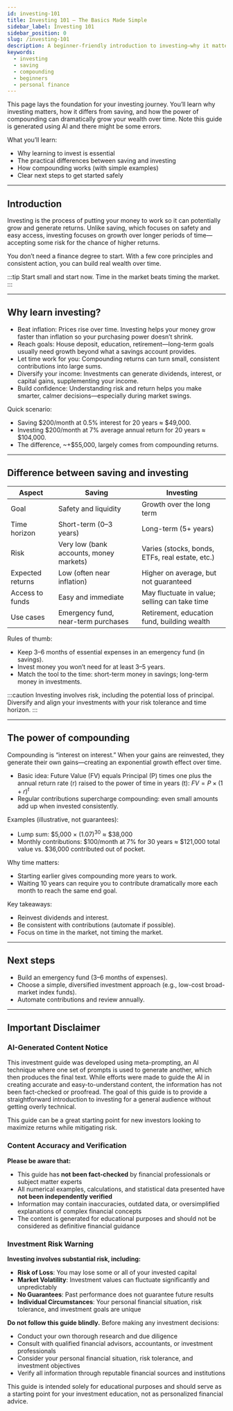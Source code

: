 ```yaml
---
id: investing-101
title: Investing 101 – The Basics Made Simple
sidebar_label: Investing 101
sidebar_position: 0
slug: /investing-101
description: A beginner-friendly introduction to investing—why it matters, how it differs from saving, and how compounding grows your money over time.
keywords:
  - investing
  - saving
  - compounding
  - beginners
  - personal finance
---
```


This page lays the foundation for your investing journey. You’ll learn why investing matters, how it differs from saving, and how the power of compounding can dramatically grow your wealth over time. Note this guide is generated using AI and there might be some errors.

What you’ll learn:
- Why learning to invest is essential
- The practical differences between saving and investing
- How compounding works (with simple examples)
- Clear next steps to get started safely

---

## Introduction

Investing is the process of putting your money to work so it can potentially grow and generate returns. Unlike saving, which focuses on safety and easy access, investing focuses on growth over longer periods of time—accepting some risk for the chance of higher returns.

You don’t need a finance degree to start. With a few core principles and consistent action, you can build real wealth over time.

:::tip
Start small and start now. Time in the market beats timing the market.
:::

---

## Why learn investing?

- Beat inflation: Prices rise over time. Investing helps your money grow faster than inflation so your purchasing power doesn’t shrink.
- Reach goals: House deposit, education, retirement—long-term goals usually need growth beyond what a savings account provides.
- Let time work for you: Compounding returns can turn small, consistent contributions into large sums.
- Diversify your income: Investments can generate dividends, interest, or capital gains, supplementing your income.
- Build confidence: Understanding risk and return helps you make smarter, calmer decisions—especially during market swings.

Quick scenario:
- Saving \$200/month at 0.5% interest for 20 years ≈ \$49,000.
- Investing \$200/month at 7% average annual return for 20 years ≈ \$104,000.
- The difference, ~+\$55,000, largely comes from compounding returns.

---

## Difference between saving and investing

| Aspect           | Saving                                         | Investing                                                   |
|------------------|-----------------------------------------------|-------------------------------------------------------------|
| Goal             | Safety and liquidity                           | Growth over the long term                                  |
| Time horizon     | Short-term (0–3 years)                         | Long-term (5+ years)                                       |
| Risk             | Very low (bank accounts, money markets)        | Varies (stocks, bonds, ETFs, real estate, etc.)            |
| Expected returns | Low (often near inflation)                     | Higher on average, but not guaranteed                       |
| Access to funds  | Easy and immediate                             | May fluctuate in value; selling can take time               |
| Use cases        | Emergency fund, near-term purchases            | Retirement, education fund, building wealth                 |

Rules of thumb:
- Keep 3–6 months of essential expenses in an emergency fund (in savings).
- Invest money you won’t need for at least 3–5 years.
- Match the tool to the time: short-term money in savings; long-term money in investments.

:::caution
Investing involves risk, including the potential loss of principal. Diversify and align your investments with your risk tolerance and time horizon.
:::

---

## The power of compounding

Compounding is “interest on interest.” When your gains are reinvested, they generate their own gains—creating an exponential growth effect over time.

- Basic idea: Future Value (FV) equals Principal (P) times one plus the annual return rate (r) raised to the power of time in years (t): $FV = P \times (1 + r)^{t}$  
- Regular contributions supercharge compounding: even small amounts add up when invested consistently.

Examples (illustrative, not guarantees):
- Lump sum: \$5,000 × $(1.07)^{30}$ ≈ \$38,000
- Monthly contributions: \$100/month at 7% for 30 years ≈ \$121,000 total value vs. \$36,000 contributed out of pocket.

Why time matters:
- Starting earlier gives compounding more years to work.
- Waiting 10 years can require you to contribute dramatically more each month to reach the same end goal.

Key takeaways:
- Reinvest dividends and interest.
- Be consistent with contributions (automate if possible).
- Focus on time in the market, not timing the market.

---

## Next steps

- Build an emergency fund (3–6 months of expenses).
- Choose a simple, diversified investment approach (e.g., low-cost broad-market index funds).
- Automate contributions and review annually.

---

## Important Disclaimer

### AI-Generated Content Notice

This investment guide was developed using meta-prompting, an AI technique where one set of prompts is used to generate another, which then produces the final text. While efforts were made to guide the AI in creating accurate and easy-to-understand content, the information has not been fact-checked or proofread. The goal of this guide is to provide a straightforward introduction to investing for a general audience without getting overly technical.

This guide can be a great starting point for new investors looking to maximize returns while mitigating risk.

### Content Accuracy and Verification

**Please be aware that:**

- This guide has **not been fact-checked** by financial professionals or subject matter experts
- All numerical examples, calculations, and statistical data presented have **not been independently verified**
- Information may contain inaccuracies, outdated data, or oversimplified explanations of complex financial concepts
- The content is generated for educational purposes and should not be considered as definitive financial guidance

### Investment Risk Warning

**Investing involves substantial risk, including:**

- **Risk of Loss**: You may lose some or all of your invested capital
- **Market Volatility**: Investment values can fluctuate significantly and unpredictably
- **No Guarantees**: Past performance does not guarantee future results
- **Individual Circumstances**: Your personal financial situation, risk tolerance, and investment goals are unique

**Do not follow this guide blindly.** Before making any investment decisions:

- Conduct your own thorough research and due diligence
- Consult with qualified financial advisors, accountants, or investment professionals
- Consider your personal financial situation, risk tolerance, and investment objectives
- Verify all information through reputable financial sources and institutions

This guide is intended solely for educational purposes and should serve as a starting point for your investment education, not as personalized financial advice.
